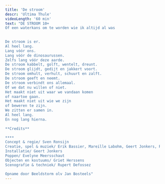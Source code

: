 ```yaml
---
title: 'De stroom'
descr: 'Ultima Thule'
videoLength: '60 min'
text: "DE STROOM 10+  
Of een waterkans om te worden wie ik altijd al was  
  
  
De stroom is er.  
Al heel lang.  
Lang vóór ons.  
Lang vóór de dinosaurussen.  
Zelfs lang vóór deze aarde.  
De stroom kabbelt, golft, wentelt, dreunt.  
De stroom glijdt, gedijt en jakkert voort.  
De stroom omhult, verhult, schuurt en zalft.  
De stroom geeft en neemt.  
De stroom verbindt ons allemaal.  
Of we dat nu willen of niet.  
Het maakt niet uit waar we vandaan komen  
of naartoe gaan.  
Het maakt niet uit wie we zijn  
of beweren te zijn.  
We zitten er samen in.  
Al heel lang.  
En nog lang hierna.  
  
**Credits**

**‍**  
Concept & regie/ Sven Ronsijn  
Creatie, spel & muziek/ Erik Bassier, Mareille Labohm, Geert Jonkers, Rupert Defossez  
Installatie/ Geert Jonkers  
Poppen/ Evelyne Meersschaut  
Objecten en kostuums/ Griet Herssens  
Scenografie & techniek/ Rupert Defossez

Opname door Beeldstorm olv Jan Bosteels"
---
```

